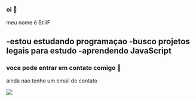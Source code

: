 ### oi 🎩

meu nome é StiilF

-estou estudando programaçao
-busco projetos legais para estudo
-aprendendo JavaScript
-


### voce pode entrar em contato comigo 📧

ainda nao tenho um email de contato

![](https://media.tenor.com/jCk8c5_Q4J0AAAAC/hacker.gif)

